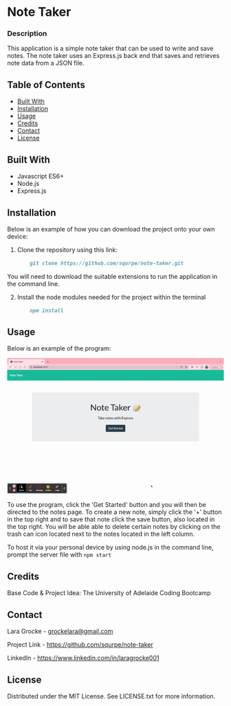 # Note Taker

  ### Description
  
  This application is a simple note taker that can be used to write and save notes. The note taker uses an Express.js back end that saves and retrieves note data from a JSON file.

  ## Table of Contents

  - [Built With](#built-with)
  - [Installation](#installation)
  - [Usage](#usage)
  - [Credits](#credits)
  - [Contact](#contact)
  - [License](#license)

  ## Built With

  - Javascript ES6+
  - Node.js
  - Express.js

  ## Installation
  
  Below is an example of how you can download the project onto your own device:

  1. Clone the repository using this link: 
      ```md
          git clone https://github.com/squrpe/note-taker.git
      ```

  You will need to download the suitable extensions to run the application in the command line.
  
  2. Install the node modules needed for the project within the terminal
      ```md
          npm install
      ```

  ## Usage

  Below is an example of the program:

  ![](./public/assets/img/notetaker.gif)

To use the program, click the 'Get Started' button and you will then be directed to the notes page. To create a new note, simply click the '+' button in the top right and to save that note click the save button, also located in the top right. You will be able able to delete certain notes by clicking on the trash can icon located next to the notes located in the left column.

  To host it via your personal device by using node.js in the command line, prompt the server file with
      ```
          npm start
      ```
  
  ## Credits
  
  Base Code & Project Idea: The University of Adelaide Coding Bootcamp
  
  ## Contact
  
  Lara Grocke - [grockelara@gmail.com](grockelara@gmail.com)
  
  Project Link - https://github.com/squrpe/note-taker

  LinkedIn - https://www.linkedin.com/in/laragrocke001
  
  ## License
  
  Distributed under the MIT License. See LICENSE.txt for more information.
